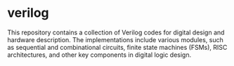 # verilog
This repository contains a collection of Verilog codes for digital design and hardware description. The implementations include various modules, such as sequential and combinational circuits, finite state machines (FSMs), RISC architectures, and other key components in digital logic design.
